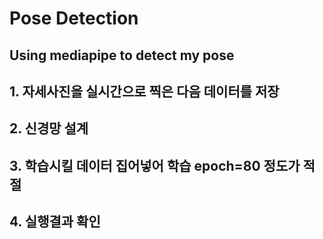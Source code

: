 # Pose Detection
## Using mediapipe to detect my pose
## 1. 자세사진을 실시간으로 찍은 다음 데이터를 저장
## 2. 신경망 설계
## 3. 학습시킬 데이터 집어넣어 학습 epoch=80 정도가 적절
## 4. 실행결과 확인
